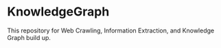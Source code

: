 # KnowledgeGraph
This repository for Web Crawling, Information Extraction, and Knowledge Graph build up.
